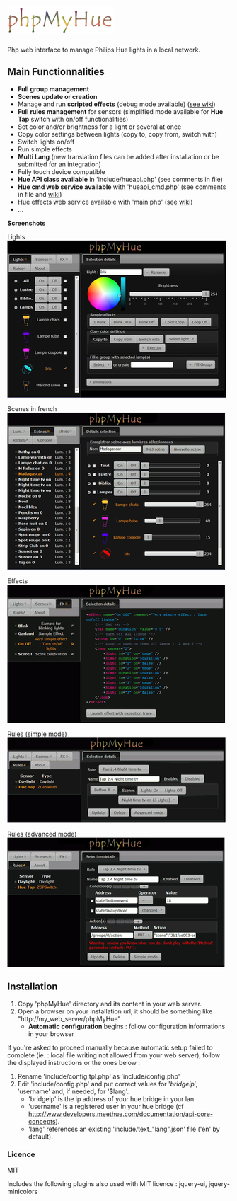 # ![phpMyHue](img/phpmyhue.png)

Php web interface to manage Philips Hue lights in a local network.

## Main Functionnalities
* **Full group management**
* **Scenes update or creation**
* Manage and run **scripted effects** (debug mode available) ([see wiki](https://github.com/FredBardin/phpMyHue/wiki/Effects-scripts)) 
* **Full rules management** for sensors (simplified mode available for **Hue Tap** switch with on/off functionalities)
* Set color and/or brightness for a light or several at once
* Copy color settings between lights (copy to, copy from, switch with)
* Switch lights on/off
* Run simple effects
* **Multi Lang** (new translation files can be added after installation or be submitted for an integration)
* Fully touch device compatible
* **Hue API class available** in 'include/hueapi.php' (see comments in file)
* **Hue cmd web service available** with 'hueapi_cmd.php' (see comments in file and [wiki](https://github.com/FredBardin/phpMyHue/wiki/Web-services))
* Hue effects web service available with 'main.php' ([see wiki](https://github.com/FredBardin/phpMyHue/wiki/Web-services))
* ...

**Screenshots**

Lights           
![screenshot](pmh_lights.jpg)

Scenes in french            
![screenshot](pmh_scenes.png)

Effects           
![screenshot](pmh_effects.png)

Rules (simple mode)        
![screenshot](pmh_rules_simple.png)

Rules (advanced mode)       
![screenshot](pmh_rules_advanced.png)

## Installation
1. Copy 'phpMyHue' directory and its content in your web server.
2. Open a browser on your installation url, it should be something like "http://my_web_server/phpMyHue"
	* **Automatic configuration** begins : follow configuration informations in your browser

If you're asked to proceed manually because automatic setup failed to complete (ie. : local file writing not allowed from your web server), follow the displayed instructions or the ones below :

1. Rename 'include/config.tpl.php' as 'include/config.php'
2. Edit 'include/config.php' and put correct values for '$bridgeip', '$username' and, if needed, for '$lang'.  
	* 'bridgeip' is the ip address of your hue bridge in your lan.  
	* 'username' is a registered user in your hue bridge (cf http://www.developers.meethue.com/documentation/api-core-concepts).  
	* 'lang' references an existing 'include/text_"lang".json' file ('en' by default).  

### Licence
MIT

Includes the following plugins also used with MIT licence : jquery-ui, jquery-minicolors

